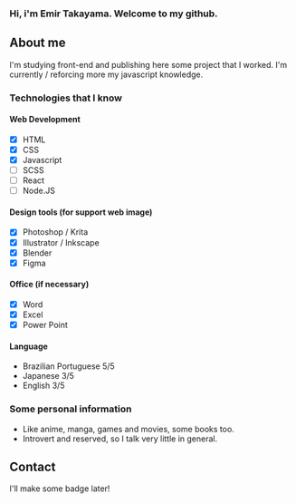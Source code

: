 ### Hi, i'm Emir Takayama. Welcome to my github.

## About me
I'm studying front-end and publishing here some project that I worked.
I'm currently / reforcing more my javascript knowledge. 

### Technologies that I know
#### Web Development
- [x] HTML
- [x] CSS
- [x] Javascript
- [ ] SCSS
- [ ] React
- [ ] Node.JS

#### Design tools (for support web image)
- [x] Photoshop / Krita
- [x] Illustrator / Inkscape
- [x] Blender
- [x] Figma

#### Office (if necessary) 
- [x] Word
- [x] Excel
- [x] Power Point

#### Language
- Brazilian Portuguese 5/5
- Japanese 3/5
- English 3/5 

### Some personal information
- Like anime, manga, games and movies, some books too.
- Introvert and reserved, so I talk very little in general.

## Contact
I'll make some badge later!

<!--
**SwaveNg/SwaveNg** is a ✨ _special_ ✨ repository because its `README.md` (this file) appears on your GitHub profile.

Here are some ideas to get you started:

- 🔭 I’m currently working on ...
- 🌱 I’m currently learning ...
- 👯 I’m looking to collaborate on ...
- 🤔 I’m looking for help with ...
- 💬 Ask me about ...
- 📫 How to reach me: ...
- 😄 Pronouns: ...
- ⚡ Fun fact: ...
-->
